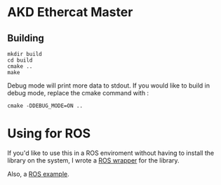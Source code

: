 # AKD Ethercat Master

## Building
```
mkdir build
cd build
cmake ..
make
```
Debug mode will print more data to stdout. If you would like to build in debug mode, replace the cmake command with : 
```
cmake -DDEBUG_MODE=ON ..
```

# Using for ROS

If you'd like to use this in a ROS enviroment without having to install the library on the system, I wrote a [ROS wrapper](https://github.com/AJBuilder/AKD-Ethercat-Master) for the library.

Also, a [ROS example](https://github.com/AJBuilder/joystick_ecat_demo).
